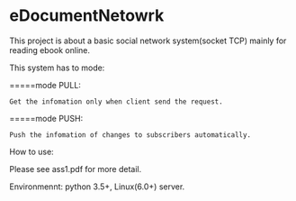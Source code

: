 # eDocumentNetowrk

This project is about a basic social network system(socket TCP) mainly for reading ebook online.


This system has to mode:

=====mode PULL:

    Get the infomation only when client send the request.
=====mode PUSH:

    Push the infomation of changes to subscribers automatically. 
    
How to use:

   Please see ass1.pdf for more detail.
   
Environmennt:
   python 3.5+, Linux(6.0+) server.
